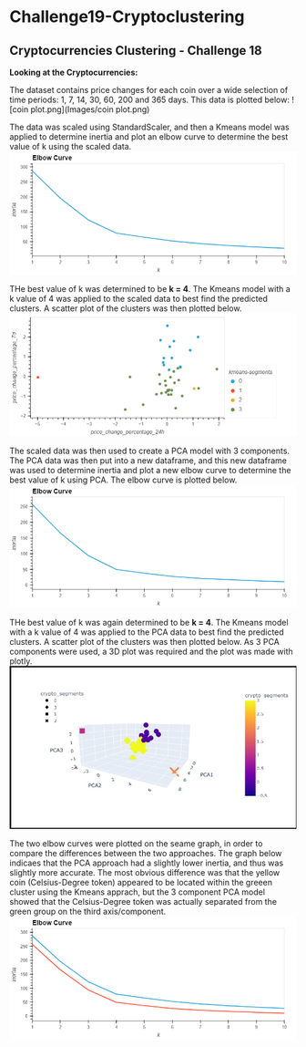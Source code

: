 # Challenge19-Cryptoclustering
## <b><div>Cryptocurrencies Clustering - Challenge 18</div></b>

<b> Looking at the Cryptocurrencies:</b>


The dataset contains price changes for each coin over a wide selection of time periods:  1, 7, 14, 30, 60, 200 and 365 days.  This data is plotted below:
![coin plot.png](Images/coin plot.png)


The data was scaled using StandardScaler, and then a Kmeans model was applied to determine inertia and plot an elbow curve to determine the best value of k using the scaled data.
![elbow-kmeans.png](Images/elbow-kmeans.png)

THe best value of k was determined to be <b>k = 4</b>.  The Kmeans model with a k value of 4 was applied to the scaled data to best find the predicted clusters.  A scatter plot of the clusters was then plotted below.
![scatter-kmeans.png](Images/scatter-kmeans.png)

The scaled data was then used to create a PCA model with 3 components.  The PCA data was then put into a new dataframe, and this new dataframe was used to determine inertia and plot a new elbow curve to determine the best value of k using PCA.  The elbow curve is plotted below.
![elbow-pca.png](Images/elbow-pca.png)

THe best value of k was again determined to be <b>k = 4</b>.  The Kmeans model with a k value of 4 was applied to the PCA data to best find the predicted clusters.  A scatter plot of the clusters was then plotted below.  As 3 PCA components were used, a 3D plot was required and the plot was made with plotly.
![pca-scatter.jpg](Images/pca-scatter.jpg)


The two elbow curves were plotted on the seame graph, in order to compare the differences between the two approaches.  The graph below indicaes that the PCA approach had a slightly lower inertia, and thus was slightly more accurate.  The most obvious difference was that the yellow coin (Celsius-Degree token) appeared to be located within the greeen cluster using the Kmeans apprach, but the 3 component PCA model showed that the Celsius-Degree token was actually separated from the green group on the third axis/component.
![elbow-composite.png](Images/elbow-composite.png)


